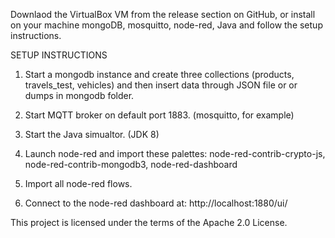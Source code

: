 Downlaod the VirtualBox VM from the release section on GitHub,
or install on your machine mongoDB, mosquitto, node-red, Java and follow the setup instructions.

SETUP INSTRUCTIONS

1. Start a mongodb instance and create three collections (products, travels_test, vehicles) and then insert data through JSON file or 
    or dumps in mongodb folder.

2. Start MQTT broker on default port 1883. (mosquitto, for example)

3. Start the Java simualtor. (JDK 8)

4. Launch node-red and import these palettes: node-red-contrib-crypto-js, node-red-contrib-mongodb3, node-red-dashboard

5. Import all node-red flows.

6. Connect to the node-red dashboard at: http://localhost:1880/ui/

This project is licensed under the terms of the Apache 2.0 License.
